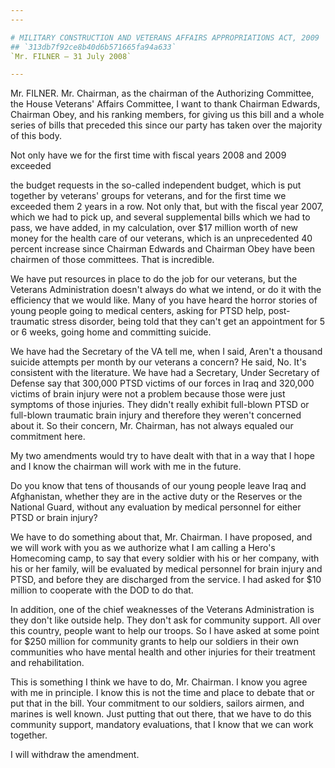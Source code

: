 ```yaml
---
---

# MILITARY CONSTRUCTION AND VETERANS AFFAIRS APPROPRIATIONS ACT, 2009
## `313db7f92ce8b40d6b571665fa94a633`
`Mr. FILNER — 31 July 2008`

---
```



Mr. FILNER. Mr. Chairman, as the chairman of the Authorizing 
Committee, the House Veterans' Affairs Committee, I want to thank 
Chairman Edwards, Chairman Obey, and his ranking members, for giving us 
this bill and a whole series of bills that preceded this since our 
party has taken over the majority of this body.

Not only have we for the first time with fiscal years 2008 and 2009 
exceeded


the budget requests in the so-called independent budget, which is put 
together by veterans' groups for veterans, and for the first time we 
exceeded them 2 years in a row. Not only that, but with the fiscal year 
2007, which we had to pick up, and several supplemental bills which we 
had to pass, we have added, in my calculation, over $17 million worth 
of new money for the health care of our veterans, which is an 
unprecedented 40 percent increase since Chairman Edwards and Chairman 
Obey have been chairmen of those committees. That is incredible.

We have put resources in place to do the job for our veterans, but 
the Veterans Administration doesn't always do what we intend, or do it 
with the efficiency that we would like. Many of you have heard the 
horror stories of young people going to medical centers, asking for 
PTSD help, post-traumatic stress disorder, being told that they can't 
get an appointment for 5 or 6 weeks, going home and committing suicide.

We have had the Secretary of the VA tell me, when I said, Aren't a 
thousand suicide attempts per month by our veterans a concern? He said, 
No. It's consistent with the literature. We have had a Secretary, Under 
Secretary of Defense say that 300,000 PTSD victims of our forces in 
Iraq and 320,000 victims of brain injury were not a problem because 
those were just symptoms of those injuries. They didn't really exhibit 
full-blown PTSD or full-blown traumatic brain injury and therefore they 
weren't concerned about it. So their concern, Mr. Chairman, has not 
always equaled our commitment here.

My two amendments would try to have dealt with that in a way that I 
hope and I know the chairman will work with me in the future.

Do you know that tens of thousands of our young people leave Iraq and 
Afghanistan, whether they are in the active duty or the Reserves or the 
National Guard, without any evaluation by medical personnel for either 
PTSD or brain injury?

We have to do something about that, Mr. Chairman. I have proposed, 
and we will work with you as we authorize what I am calling a Hero's 
Homecoming camp, to say that every soldier with his or her company, 
with his or her family, will be evaluated by medical personnel for 
brain injury and PTSD, and before they are discharged from the service. 
I had asked for $10 million to cooperate with the DOD to do that.

In addition, one of the chief weaknesses of the Veterans 
Administration is they don't like outside help. They don't ask for 
community support. All over this country, people want to help our 
troops. So I have asked at some point for $250 million for community 
grants to help our soldiers in their own communities who have mental 
health and other injuries for their treatment and rehabilitation.

This is something I think we have to do, Mr. Chairman. I know you 
agree with me in principle. I know this is not the time and place to 
debate that or put that in the bill. Your commitment to our soldiers, 
sailors airmen, and marines is well known. Just putting that out there, 
that we have to do this community support, mandatory evaluations, that 
I know that we can work together.

I will withdraw the amendment.